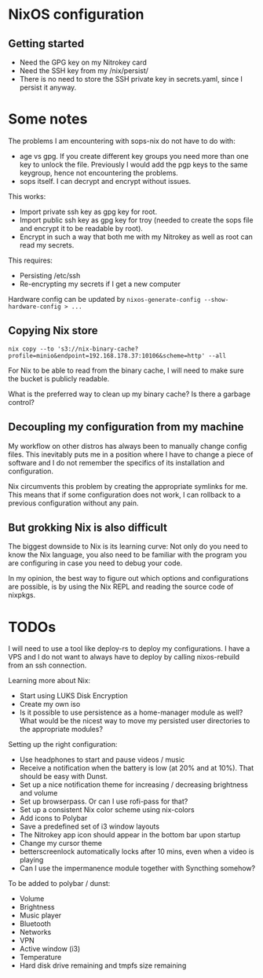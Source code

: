 # NixOS configuration

## Getting started

- Need the GPG key on my Nitrokey card
- Need the SSH key from my /nix/persist/
- There is no need to store the SSH private key in secrets.yaml, since I persist it anyway.

# Some notes

The problems I am encountering with sops-nix do not have to do with:
- age vs gpg. If you create different key groups you need more than one key to unlock the file.
Previously I would add the pgp keys to the same keygroup, hence not encountering the problems.
- sops itself. I can decrypt and encrypt without issues.

This works:
- Import private ssh key as gpg key for root.
- Import public ssh key as gpg key for troy (needed to create the sops file and encrypt it to be readable by root).
- Encrypt in such a way that both me with my Nitrokey as well as root can read my secrets.

This requires:
- Persisting /etc/ssh
- Re-encrypting my secrets if I get a new computer

Hardware config can be updated by `nixos-generate-config --show-hardware-config > ...`

## Copying Nix store

`nix copy --to 's3://nix-binary-cache?profile=minio&endpoint=192.168.178.37:10106&scheme=http' --all`

For Nix to be able to read from the binary cache, I will need to make sure the bucket is publicly readable.

What is the preferred way to clean up my binary cache? Is there a garbage control?

## Decoupling my configuration from my machine

My workflow on other distros has always been to manually change config files. This inevitably puts me in a position where I have to change a piece of software and I do not remember the specifics of its installation and configuration.

Nix circumvents this problem by creating the appropriate symlinks for me. This means that if some configuration does not work, I can rollback to a previous configuration without any pain.

## But grokking Nix is also difficult

The biggest downside to Nix is its learning curve: Not only do you need to know the Nix language, you also need to be familiar with the program you are configuring in case you need to debug your code.

In my opinion, the best way to figure out which options and configurations are possible, is by using the Nix REPL and reading the source code of nixpkgs.

# TODOs

I will need to use a tool like deploy-rs to deploy my configurations. I have a VPS and I do not want to always have to deploy by calling nixos-rebuild from an ssh connection.

Learning more about Nix:
- Start using LUKS Disk Encryption
- Create my own iso
- Is it possible to use persistence as a home-manager module as well? What would be the nicest way to move my persisted user directories to the appropriate modules?

Setting up the right configuration:
- Use headphones to start and pause videos / music
- Receive a notification when the battery is low (at 20% and at 10%). That should be easy with Dunst.
- Set up a nice notification theme for increasing / decreasing brightness and volume
- Set up browserpass. Or can I use rofi-pass for that?
- Set up a consistent Nix color scheme using nix-colors
- Add icons to Polybar
- Save a predefined set of i3 window layouts
- The Nitrokey app icon should appear in the bottom bar upon startup
- Change my cursor theme
- betterscreenlock automatically locks after 10 mins, even when a video is playing
- Can I use the impermanence module together with Syncthing somehow?

To be added to polybar / dunst:
- Volume
- Brightness
- Music player
- Bluetooth
- Networks
- VPN
- Active window (i3)
- Temperature
- Hard disk drive remaining and tmpfs size remaining
